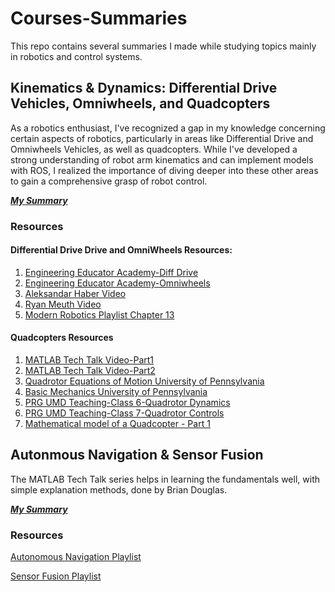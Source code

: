 # Courses-Summaries
This repo contains several summaries I made while studying topics mainly in robotics and control systems.

## Kinematics & Dynamics: Differential Drive Vehicles, Omniwheels, and Quadcopters
As a robotics enthusiast, I've recognized a gap in my knowledge concerning certain aspects of robotics, particularly in areas like Differential Drive and Omniwheels Vehicles, as well as quadcopters. While I've developed a strong understanding of robot arm kinematics and can implement models with ROS, I realized the importance of diving deeper into these other areas to gain a comprehensive grasp of robot control.

 [***My Summary***](https://drive.google.com/file/d/1vi-QW3c6THnL9cxuICGaizbWky-_dwvt/view?usp=drive_link)

### Resources
#### Differential Drive Drive and OmniWheels Resources:
1. [Engineering Educator Academy-Diff Drive](https://youtu.be/RZlZcDxQ8P4?si=e9Cp4CWyxejVWy1M)
2. [Engineering Educator Academy-Omniwheels](https://www.youtube.com/watch?v=-wzl8XJopgg)
3. [Aleksandar Haber Video](https://www.youtube.com/watch?v=YxuJFQZh94Q&t=684s)
4. [Ryan Meuth Video](https://www.youtube.com/watch?v=Hr2mu-2wf7g)
5. [Modern Robotics Playlist Chapter 13](https://youtu.be/NYO2X3eJ_Ro?si=T9ls4P3Y9i7BC1x2)
#### Quadcopters Resources
1. [MATLAB Tech Talk Video-Part1](https://www.youtube.com/watch?v=hGcGPUqB67Q)
2. [MATLAB Tech Talk Video-Part2](https://www.youtube.com/watch?v=GK1t8YIvGM8)
3. [Quadrotor Equations of Motion University of Pennsylvania](https://www.youtube.com/watch?v=lAVYDUeqdW4)
4. [Basic Mechanics University of Pennsylvania](https://www.youtube.com/watch?v=ZEN4X185Z8M&list=PLuqr4LsSzrm4uZIam1vpny_mySxOop0M3)
5. [PRG UMD Teaching-Class 6-Quadrotor Dynamics](https://www.youtube.com/watch?v=UC8W3SfKGmg)
6. [PRG UMD Teaching-Class 7-Quadrotor Controls](https://www.youtube.com/watch?v=tZ-l0-UBWzA)
7. [Mathematical model of a Quadcopter - Part 1](https://www.youtube.com/watch?v=9eyQyCqHOyg)



## Autonmous Navigation & Sensor Fusion 
The MATLAB Tech Talk series helps in learning the fundamentals well, with simple explanation methods, done by Brian Douglas.

 [***My Summary***](https://drive.google.com/file/d/1kZdHZozLqIn2nJ-19J3um60p-mACFEdP/view?usp=drive_link)

### Resources
 [Autonomous Navigation Playlist](https://www.youtube.com/playlist?list=PLn8PRpmsu08rLRGrnF-S6TyGrmcA2X7kg)
 
 [Sensor Fusion Playlist](https://www.youtube.com/playlist?list=PLn8PRpmsu08ryYoBpEKzoMOveSTyS-h4a)
